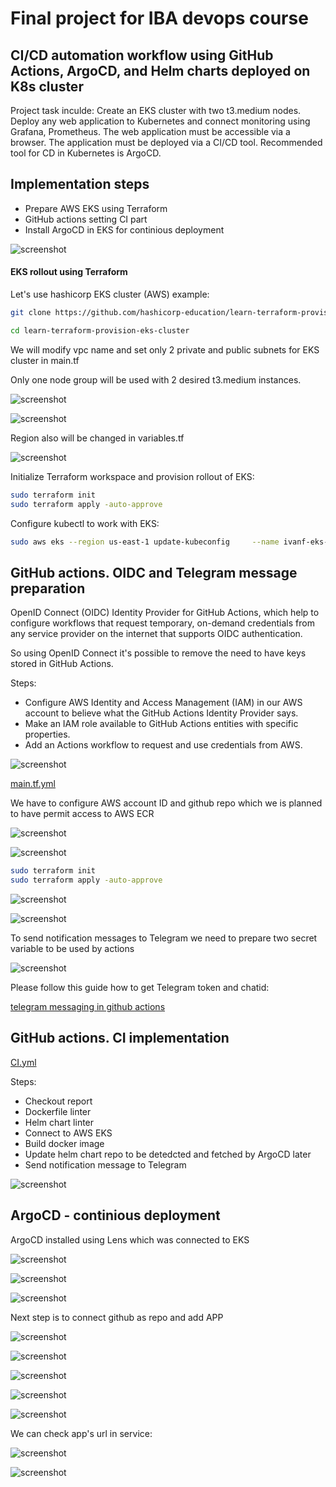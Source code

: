 # Final project for IBA devops course 


## CI/CD automation workflow using GitHub Actions, ArgoCD, and Helm charts deployed on K8s cluster

Project task inculde:
Create an EKS cluster with two t3.medium nodes. Deploy any web application to Kubernetes and connect monitoring using Grafana, Prometheus. 
The web application must be accessible via a browser. The application must be deployed via a CI/CD tool. 
Recommended tool for CD in Kubernetes is ArgoCD.

## Implementation steps

 - Prepare AWS EKS using Terraform
 - GitHub actions setting CI part
 - Install ArgoCD in EKS for continious deployment

![screenshot](./pics/flow.png)

#### EKS rollout using Terraform

Let's use hashicorp EKS cluster (AWS) example:

```bash
git clone https://github.com/hashicorp-education/learn-terraform-provision-eks-cluster

cd learn-terraform-provision-eks-cluster
```

We will modify vpc name and set only 2 private and public subnets for EKS cluster in main.tf

Only one node group will be used with 2 desired t3.medium instances.


![screenshot](./pics/maintf-1.png)

![screenshot](./pics/maintf-2.png)

Region also will be changed in variables.tf 

![screenshot](./pics/vartf.png)


Initialize Terraform workspace and provision rollout of EKS:

```bash
sudo terraform init
sudo terraform apply -auto-approve
```

Configure kubectl to work with EKS:

```bash
sudo aws eks --region us-east-1 update-kubeconfig     --name ivanf-eks-training
```

## GitHub actions. OIDC and Telegram message preparation


OpenID Connect (OIDC) Identity Provider for GitHub Actions, which help to configure workflows that request temporary, on-demand credentials from any service provider on the internet that supports OIDC authentication.

So using OpenID Connect it's possible to remove the need to have keys stored in GitHub Actions.

Steps:

 - Configure AWS Identity and Access Management (IAM) in our AWS account to believe what the GitHub Actions Identity Provider says.
 - Make an IAM role available to GitHub Actions entities with specific properties.
 - Add an Actions workflow to request and use credentials from AWS.
 
![screenshot](./pics/OIDC.png)

[main.tf.yml](https://github.com/voyager1122/IBA-DEVOPS-PROJECT/blob/main/terraform-openid/main.tf)


We have to configure AWS account ID and github repo which we is planned to have permit access to AWS ECR

![screenshot](./pics/oidc-1.png)

![screenshot](./pics/oidc-2.png)

```bash
sudo terraform init
sudo terraform apply -auto-approve
```

![screenshot](./pics/oidc-aws-iam.png)

![screenshot](./pics/oidc-aws-ecr.png)



To send notification messages to Telegram we need to prepare two secret variable to be used by actions

![screenshot](./pics/tgsecrets.png)

Please follow this guide how to get Telegram token and chatid:

[telegram messaging in github actions](https://github.com/appleboy/telegram-action)


## GitHub actions. CI implementation

[CI.yml](https://github.com/voyager1122/IBA-DEVOPS-PROJECT/.github/workflows/main.yml)


Steps:
 - Checkout report
 - Dockerfile linter
 - Helm chart linter 
 - Connect to AWS EKS
 - Build docker image
 - Update helm chart repo to be detedcted and fetched by ArgoCD later 
 - Send notification message to Telegram
 
![screenshot](./pics/tg-message.png)
 
## ArgoCD - continious deployment

ArgoCD installed using Lens which was connected to EKS

![screenshot](./pics/lens-1.png)
 
![screenshot](./pics/lens-2.png)

![screenshot](./pics/lens-3.png)


Next step is to connect github as repo and add APP 

![screenshot](./pics/argo-connect-repo.png)

![screenshot](./pics/argo-app-svc.png)

![screenshot](./pics/argo-app-svc.png)

![screenshot](./pics/argo-app-status2.png)

![screenshot](./pics/argo-app-status.png)

We can check app's url in service:

![screenshot](./pics/argo-app-svc-url.png)

![screenshot](./pics/lens-app-svc.png)





 